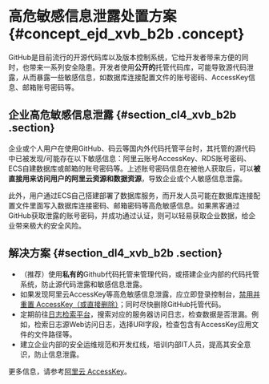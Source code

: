 # 高危敏感信息泄露处置方案 {#concept_ejd_xvb_b2b .concept}

GitHub是目前流行的开源代码库以及版本控制系统，它给开发者带来方便的同时，也带来一系列安全隐患。开发者使用**公开的**托管代码库，可能导致源代码泄露，从而暴露一些敏感信息，如数据库连接配置文件的账号密码、AccessKey信息、邮箱账号密码等。

## 企业高危敏感信息泄露 {#section_cl4_xvb_b2b .section}

企业或个人用户在使用GitHub、码云等国内外代码托管平台时，其托管的源代码中已被发现/可能存在以下敏感信息：阿里云账号AccessKey、RDS账号密码、ECS自建数据库或邮箱的账号密码等。上述账号密码信息在被他人获取后，可以**被直接用来访问用户的阿里云资源和数据资源**，导致企业或个人敏感信息泄露。

此外，用户通过ECS自己搭建部署了数据库服务，而开发人员可能在数据库连接配置文件里面写入数据库连接密码、邮箱密码等高危敏感信息。如果黑客通过GitHub获取泄露的账号密码，并成功通过认证，则可以轻易获取企业数据，给企业带来极大的安全风险。

## 解决方案 {#section_dl4_xvb_b2b .section}

-   （推荐）使用**私有的**Github代码托管来管理代码，或搭建企业内部的代码托管系统，防止源代码泄露和敏感信息泄露。
-   如果发现阿里云AccessKey等高危敏感信息泄露，应立即登录控制台，[禁用并重置 AccessKey（或直接删除）](https://ak-console.aliyun.com/#/accesskey)；同时尽快删除GitHub托管代码。
-   定期前往[日志检索平台](https://sls.console.aliyun.com/#/)，搜索对应的服务器访问日志，检查数据是否泄漏。例如，检索日志源Web访问日志，选择URI字段，检查包含有AccessKey应用文件的文件路径等。
-   建立企业内部的安全运维规范和开发红线，培训内部IT人员，提高其安全意识，防止信息泄露。

更多信息，请参考[阿里云 AccessKey](https://help.aliyun.com/document_detail/53045.html)。


